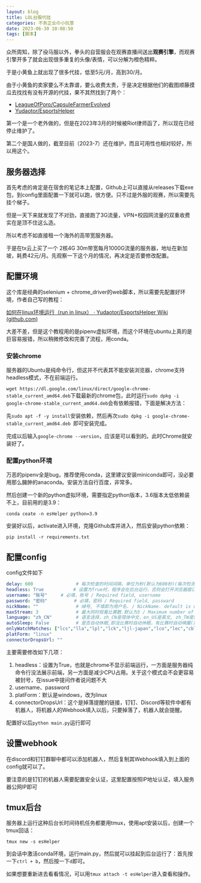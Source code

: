 ```yaml
---
layout: blog
title: LOL台服代挂
categories: 不务正业の小玩意
date: 2023-06-30 10:08:50
tags: [脚本]
---
```


众所周知，除了~~没~~马服以外，拳头的自营服会在观赛直播间送出**观赛引擎**，而观赛引擎开多了就会出现很多重复的头像/表情，可以分解为橙色精粹。

于是小黄鱼上就出现了很多代挂，低至5元/月，高到30/月。

由于小黄鱼的卖家要么不太靠谱，要么收费太贵，于是决定根据他们的截图顺藤摸瓜去找找有没有开源的代挂，果不其然找到了两个：

- [LeagueOfPoro/CapsuleFarmerEvolved](https://github.com/LeagueOfPoro/CapsuleFarmerEvolved)
- [Yudaotor/EsportsHelper](https://github.com/Yudaotor/EsportsHelper)

第一个是一个老外做的，但是在2023年3月的时候被Riot律师函了，所以现在已经停止维护了。

第二个是国人做的，截至目前（2023-7）还在维护，而且可用性也相对较好，所以用这个。

## 服务器选择

首先考虑的肯定是在宿舍的笔记本上配置，Github上可以直接从releases下载exe包，到config里面配置一下就可以跑，很方便。只不过是外服的观赛，所以需要先挂个梯子。

但是一天下来就发现了不对劲，直接跑了3G流量，VPN+校园网流量的双重收费实在是顶不住这么造。

所以考虑不如直接租一个海外的高带宽服务器。

于是在tx云上买了一个 2核4G 30m带宽每月1000G流量的服务器，地址在新加坡，耗费42元/月。先观察一下这个月的情况，再决定是否要修改配置。

## 配置环境

这个库是经典的selenium + chrome_driver的web脚本，所以需要先配置好环境，作者自己写的教程：

[如何在linux环境运行（run in linux） · Yudaotor/EsportsHelper Wiki (github.com)](https://github.com/Yudaotor/EsportsHelper/wiki/如何在linux环境运行（run-in-linux）)

大差不差，但是这个教程用的是pipenv虚拟环境，而这个环境在ubuntu上真的是巨容易报错，所以稍微修改和完善了流程，用conda。

### 安装chrome

服务器的Ubuntu是纯命令行，但这并不代表其不能安装浏览器，chrome支持headless模式，不在前端运行。

`wget https://dl.google.com/linux/direct/google-chrome-stable_current_amd64.deb`下载最新的chrome包，此时运行`sudo dpkg -i google-chrome-stable_current_amd64.deb`会有依赖报错，下面是解决方法：

先`sudo apt -f -y install`安装依赖，然后再次`sudo dpkg -i google-chrome-stable_current_amd64.deb `即可安装完成。

完成以后输入`google-chrome --version`，应该是可以看到的。此时Chrome就安装好了。

### 配置python环境

万恶的pipenv全是bug，推荐使用conda，这里建议安装miniconda即可，没必要用那么臃肿的anaconda。安装方法自行百度，非常多。

然后创建一个新的python虚拟环境，需要指定python版本，3.6版本太低依赖装不上，目前用的是3.9：

``` shell
conda ceate -n esHelper python=3.9
```

安装好以后，activate进入环境，克隆Github库并进入，然后安装python依赖：

``` shell
pip install -r requirements.txt
```

## 配置config

config文件如下

``` yaml
delay: 600                # 每次检查的时间间隔，单位为秒(默认为600秒)(每次检测时间会在你设置的时延0.8-1.5倍之间随机波动) / Time interval for each check in seconds (600 seconds by default). Each check time will randomly range between 0.8 and 1.5 times the time delay you set
headless: True           # 设置为True时，程序会在后台运行，否则会打开浏览器窗口(默认为False) / # When set to True, the program will run in the background; otherwise it will open a browser window (set False by default)
username: "账号"     # 必填，账号 / Required field, username
password: "密码"          # 必填，密码 / Required field, passward
nickName: ""              # 绰号, 不填即为用户名. / NickName. default is username.
maxStream: 3              # 最大同时观看比赛数.默认为3 / Maximum number of matches to be watched simultaneously. Default is 3.
language: "zh_CN"         # 语言选择，zh_CN是简体中文，en_US是英文, zh_TW是繁体中文 / Language selection, zh_CN for Chinese (Simplified), en_US for English,zh_TW for Chinese (Traditional)
autoSleep: False          # 是否自动休眠,即没比赛时自动休眠，有比赛时自动唤醒(默认为False) / Whether to sleep automatically, that is, to sleep automatically when there is no match, and to wake up automatically when there is a match (default is False)
onlyWatchMatches: ["lcs","lla","lpl","lck","ljl-japan","lco","lec","cblol-brazil","pcs","tft_esports"]   # 只观看的赛区名称,小写. / # The name of the league to be watched only, lowercase.
platForm: "linux"
connectorDropsUrl: ""
```

主要需要修改如下几项：

1. headless：设置为True，也就是chrome不显示前端运行，一方面是服务器纯命令行没法展示前端，另一方面是减少CPU占用。关于这个模式会不会更容易被封号，在issue中提问作者说问题不大
2. username、password
3. platForm：默认是windows，改为linux
4. connectorDropsUrl：这个是掉落提醒的链接，钉钉、Discord等软件中都有机器人，将机器人的Webhook填入以后，只要掉落了，机器人就会提醒。

配置好以后`python main.py`运行即可

## 设置webhook

在discord和钉钉群聊中都可以添加机器人，然后复制其Webhook填入到上面的config就可以了。

要注意的是钉钉的机器人需要配置安全认证，这里配置按照IP地址认证，填入服务器公网IP即可

## tmux后台

服务器上运行这种后台长时间待机任务都要用tmux，使用apt安装以后，创建一个tmux回话：

``` shell
tmux new -s esHelper
```

到会话中激活conda环境，运行main.py，然后就可以挂起到后台运行了：首先按一下`ctrl + b`，然后按一下`d`即可。

如果想要重新进去看看情况，可以用`tmux attach -t esHelper`进入查看和操作。
